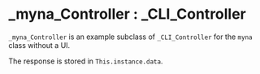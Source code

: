 # _myna_Controller : _CLI_Controller

`_myna_Controller` is an example subclass of `_CLI_Controller` for the `myna` class without a UI. 

The response is stored in `This.instance.data`.
